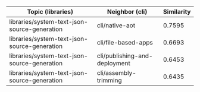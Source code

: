 | Topic (libraries) | Neighbor (cli) | Similarity |
|-------------|-------------------|------------|
| libraries/system-text-json-source-generation | cli/native-aot | 0.7595 |
| libraries/system-text-json-source-generation | cli/file-based-apps | 0.6693 |
| libraries/system-text-json-source-generation | cli/publishing-and-deployment | 0.6453 |
| libraries/system-text-json-source-generation | cli/assembly-trimming | 0.6435 |

